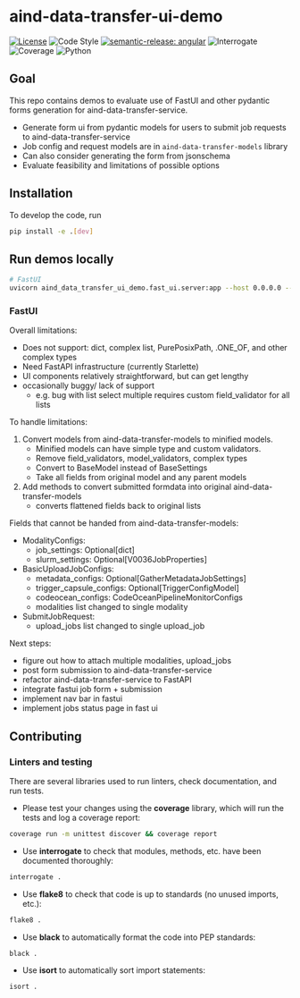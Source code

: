 # aind-data-transfer-ui-demo

[![License](https://img.shields.io/badge/license-MIT-brightgreen)](LICENSE)
![Code Style](https://img.shields.io/badge/code%20style-black-black)
[![semantic-release: angular](https://img.shields.io/badge/semantic--release-angular-e10079?logo=semantic-release)](https://github.com/semantic-release/semantic-release)
![Interrogate](https://img.shields.io/badge/interrogate-100.0%25-brightgreen)
![Coverage](https://img.shields.io/badge/coverage-100%25-brightgreen?logo=codecov)
![Python](https://img.shields.io/badge/python->=3.10-blue?logo=python)

## Goal
This repo contains demos to evaluate use of FastUI and other pydantic forms generation for aind-data-transfer-service.

- Generate form ui from pydantic models for users to submit job requests to aind-data-transfer-service
- Job config and request models are in `aind-data-transfer-models` library
- Can also consider generating the form from jsonschema
- Evaluate feasibility and limitations of possible options

## Installation
To develop the code, run
```bash
pip install -e .[dev]
```

## Run demos locally

```bash
# FastUI
uvicorn aind_data_transfer_ui_demo.fast_ui.server:app --host 0.0.0.0 --port 8000 --reload
```

### FastUI

Overall limitations:
- Does not support: dict, complex list, PurePosixPath, .ONE_OF, and other complex types
- Need FastAPI infrastructure (currently Starlette)
- UI components relatively straightforward, but can get lengthy
- occasionally buggy/ lack of support
    - e.g. bug with list select multiple requires custom field_validator for all lists


To handle limitations:
1. Convert models from aind-data-transfer-models to minified models.
    - Minified models can have simple type and custom validators.
    - Remove field_validators, model_validators, complex types
    - Convert to BaseModel instead of BaseSettings
    - Take all fields from original model and any parent models
2. Add methods to convert submitted formdata into original aind-data-transfer-models
    - converts flattened fields back to original lists

Fields that cannot be handed from aind-data-transfer-models:
- ModalityConfigs:
    - job_settings: Optional[dict]
    - slurm_settings: Optional[V0036JobProperties]
- BasicUploadJobConfigs:
    - metadata_configs: Optional[GatherMetadataJobSettings]
    - trigger_capsule_configs: Optional[TriggerConfigModel]
    - codeocean_configs: CodeOceanPipelineMonitorConfigs
    - modalities list changed to single modality
- SubmitJobRequest:
    - upload_jobs list changed to single upload_job

Next steps:
- figure out how to attach multiple modalities, upload_jobs
- post form submission to aind-data-transfer-service
- refactor aind-data-transfer-service to FastAPI
- integrate fastui job form + submission
- implement nav bar in fastui
- implement jobs status page in fast ui


## Contributing

### Linters and testing

There are several libraries used to run linters, check documentation, and run tests.

- Please test your changes using the **coverage** library, which will run the tests and log a coverage report:

```bash
coverage run -m unittest discover && coverage report
```

- Use **interrogate** to check that modules, methods, etc. have been documented thoroughly:

```bash
interrogate .
```

- Use **flake8** to check that code is up to standards (no unused imports, etc.):
```bash
flake8 .
```

- Use **black** to automatically format the code into PEP standards:
```bash
black .
```

- Use **isort** to automatically sort import statements:
```bash
isort .
```